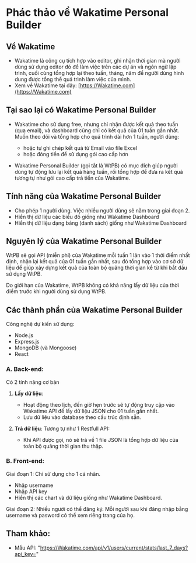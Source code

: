 # Phác thảo về Wakatime Personal Builder 

## Về Wakatime

- Wakatime là công cụ tích hợp vào editor, ghi nhận thời gian mà người dùng sử dụng editor đó để làm việc trên các dự án và ngôn ngữ lập trình, cuối cùng tổng hợp lại theo tuần, tháng, năm để người dùng hình dung được tổng thể quá trình làm việc của mình. 
- Xem về Wakatime tại đây: [https://Wakatime.com](https://Wakatime.com)

## Tại sao lại có Wakatime Personal Builder

- Wakatime cho sử dụng free, nhưng chỉ nhận được kết quả theo tuần (qua email), và dashboard cũng chỉ có kết quả của 01 tuần gần nhất. Muốn theo dõi và tổng hợp cho quá trình dài hơn 1 tuần, người dùng:
    - hoặc tự ghi chép kết quả từ Email vào file Excel
    - hoặc đóng tiền để sử dụng gói cao cấp hơn 

- Wakatime Personal Builder (gọi tắt là WtPB) có mục đích giúp người dùng tự động lưu lại kết quả hàng tuần, rồi tổng hợp để đưa ra kết quả tương tự như gói cao cấp trả tiền của Wakatime. 

## Tính năng của Wakatime Personal Builder

- Cho phép 1 người dùng. Việc nhiều người dùng sẽ nằm trong giai đoạn 2. 
- Hiển thị dữ liệu các biểu đồ giống như Wakatime Dashboard
- Hiển thị dữ liệu dạng bảng (danh sách) giống như Wakatime Dashboard

## Nguyên lý của Wakatime Personal Builder

WtPB sẽ gọi API (miễn phí) của Wakatime mỗi tuần 1 lân vào 1 thời điểm nhất định, nhận lại kết quả của 01 tuần gần nhất, sau đó tổng hợp vào cơ sở dữ liệu để giúp xây dựng kết quả của toàn bộ quãng thời gian kể từ khi bắt đầu sử dụng WtPB. 

Do giới hạn của Wakatime, WtPB không có khả năng lấy dữ liệu của thời điểm trước khi người dùng sử dụng WtPB.  

## Các thành phần của Wakatime Personal Builder

Công nghệ dự kiến sử dụng:
- Node.js
- Express.js
- MongoDB (và Mongoose)
- React

### A. Back-end:

Có 2 tính năng cơ bản

1. **Lấy dữ liệu**: 
    - Hoạt động theo lịch, đến giờ hẹn trước sẽ tự động truy cập vào Wakatime API để lấy dữ liệu JSON cho 01 tuần gần nhất.
    - Lưu dữ liệu vào database theo cấu trúc định sẵn.

2. **Trả dữ liệu**: Tương tự như 1 Restfull API:
    - Khi API được gọi, nó sẽ trả về 1 file JSON là tổng hợp dữ liệu của toàn bộ quãng thời gian thu thập.

### B. Front-end:

Giai đoạn 1: Chỉ sử dụng cho 1 cá nhân.

- Nhập username
- Nhập API key
- Hiển thị các chart và dữ liệu giống như Wakatime Dashboard.

Giai đoạn 2: Nhiều người có thể đăng ký. Mỗi người sau khi đăng nhập bằng username và pasword có thể xem riêng trang của họ. 

## Tham khảo:

- Mẫu API: "https://Wakatime.com/api/v1/users/current/stats/last_7_days?api_key="